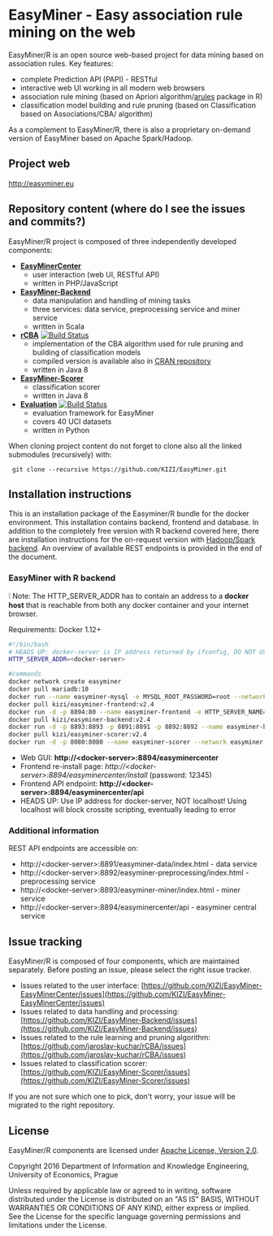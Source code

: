 # EasyMiner - Easy association rule mining on the web

EasyMiner/R is an open source web-based project for data mining based on association rules.
Key features:
- complete Prediction API (PAPI) - RESTful
- interactive web UI working in all modern web browsers
- association rule mining (based on Apriori algorithm/[arules](https://github.com/mhahsler/arules/) package in R)
- classification model building and rule pruning (based on Classification based on Associations/CBA/ algorithm)

As a complement to EasyMiner/R, there is also a proprietary on-demand version of EasyMiner based on Apache Spark/Hadoop.
## Project web
http://easyminer.eu

## Repository content (where do I see the issues and commits?)
EasyMiner/R project is composed of three independently developed components:
- **[EasyMinerCenter](https://github.com/KIZI/EasyMiner-EasyMinerCenter)**
  - user interaction (web UI, RESTful API)
  - written in PHP/JavaScript 
- **[EasyMiner-Backend](https://github.com/KIZI/EasyMiner-Backend)**
  - data manipulation and handling of mining tasks
  - three services: data service, preprocessing service and miner service
  - written in Scala
- **[rCBA](https://github.com/jaroslav-kuchar/rCBA)** [![Build Status](https://travis-ci.org/jaroslav-kuchar/rCBA.svg?branch=master)](https://travis-ci.org/jaroslav-kuchar/rCBA)
  - implementation of the CBA algorithm used for rule pruning and building of classification models
  - compiled version is available also in [CRAN repository](https://cran.r-project.org/package=rCBA)
  - written in Java 8
- **[EasyMiner-Scorer](https://github.com/KIZI/EasyMiner-Scorer)**
  - classification scorer
  - written in Java 8
- **[Evaluation](https://github.com/KIZI/EasyMiner-Evaluation)** [![Build Status](https://travis-ci.org/KIZI/EasyMiner-Evaluation.svg?branch=master)](https://travis-ci.org/KIZI/EasyMiner-Evaluation)
  - evaluation framework for EasyMiner
  - covers 40 UCI datasets
  - written in Python

When cloning project content do not forget to clone also all the linked submodules (recursively) with:
```git
 git clone --recursive https://github.com/KIZI/EasyMiner.git 
```

## Installation instructions

This is an installation package of the Easyminer/R bundle for the docker environment. This installation contains backend, frontend and database.  In addition to the completely free version with R backend covered here, there are installation instructions for the on-request version with [Hadoop/Spark backend](https://github.com/KIZI/EasyMiner/blob/master/installation-hadoop-spark.md). An overview of available REST endpoints is provided in the end of the document.

### EasyMiner with R backend

:grey_exclamation: Note: The HTTP_SERVER_ADDR has to contain an address to a **docker host** that is reachable from both any docker container and your internet browser.

Requirements: Docker 1.12+

```bash
#!/bin/bash
# HEADS UP: docker-server is IP address returned by ifconfig, DO NOT USE localhost ! 
HTTP_SERVER_ADDR=<docker-server>

#commands
docker network create easyminer
docker pull mariadb:10
docker run --name easyminer-mysql -e MYSQL_ROOT_PASSWORD=root --network easyminer -d mariadb:10
docker pull kizi/easyminer-frontend:v2.4
docker run -d -p 8894:80 --name easyminer-frontend -e HTTP_SERVER_NAME="$HTTP_SERVER_ADDR:8894" --network easyminer kizi/easyminer-frontend:v2.4
docker pull kizi/easyminer-backend:v2.4
docker run -d -p 8893:8893 -p 8891:8891 -p 8892:8892 --name easyminer-backend -e EM_USER_ENDPOINT=http://easyminer-frontend/easyminercenter --network easyminer kizi/easyminer-backend:v2.4
docker pull kizi/easyminer-scorer:v2.4
docker run -d -p 8080:8080 --name easyminer-scorer --network easyminer kizi/easyminer-scorer:v2.4
```

* Web GUI: **http://\<docker-server\>:8894/easyminercenter**
* Frontend re-install page: *http://\<docker-server\>:8894/easyminercenter/install* (password: 12345)
* Frontend API endpoint: **http://\<docker-server\>:8894/easyminercenter/api**
* HEADS UP: Use IP address for  docker-server, NOT localhost! Using localhost will block crossite scripting, eventually leading to error

### Additional information

REST API endpoints are accessible on:

* http://\<docker-server\>:8891/easyminer-data/index.html - data service
* http://\<docker-server\>:8892/easyminer-preprocessing/index.html - preprocessing service
* http://\<docker-server\>:8893/easyminer-miner/index.html - miner service
* http://\<docker-server\>:8894/easyminercenter/api - easyminer central service 

## Issue tracking
EasyMiner/R is composed of four components, which are maintained separately. Before posting an issue, please select the right issue tracker. 
- Issues related to the user interface: [https://github.com/KIZI/EasyMiner-EasyMinerCenter/issues](https://github.com/KIZI/EasyMiner-EasyMinerCenter/issues)
- Issues related to data handling and processing:  [https://github.com/KIZI/EasyMiner-Backend/issues](https://github.com/KIZI/EasyMiner-Backend/issues)
- Issues related to the rule learning and pruning algorithm: [https://github.com/jaroslav-kuchar/rCBA/issues](https://github.com/jaroslav-kuchar/rCBA/issues)
- Issues related to classification scorer:  [https://github.com/KIZI/EasyMiner-Scorer/issues](https://github.com/KIZI/EasyMiner-Scorer/issues)

If you are not sure which one to pick, don't worry, your issue will be migrated to the right repository.
## License
EasyMiner/R components are licensed under [Apache License, Version 2.0](http://www.apache.org/licenses/LICENSE-2.0). 

Copyright 2016 Department of Information and Knowledge Engineering, University of Economics, Prague

Unless required by applicable law or agreed to in writing, software
distributed under the License is distributed on an "AS IS" BASIS,
WITHOUT WARRANTIES OR CONDITIONS OF ANY KIND, either express or implied.
See the License for the specific language governing permissions and
limitations under the License.
